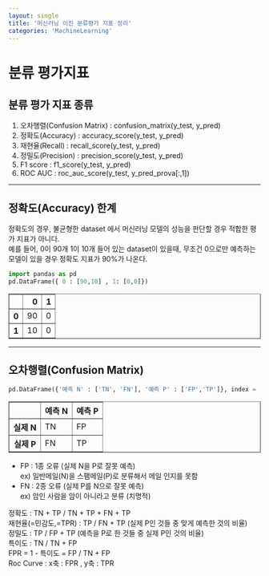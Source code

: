 ```yaml
---
layout: single
title: '머신러닝 이진 분류평가 지표 정리'
categories: 'MachineLearning'
---
```


# 분류 평가지표

## 분류 평가 지표 종류
1. 오차행렬(Confusion Matrix) : confusion_matrix(y_test, y_pred)  
2. 정확도(Accuracy) : accuracy_score(y_test, y_pred)  
3. 재현율(Recall) : recall_score(y_test, y_pred)  
4. 정밀도(Precision) : precision_score(y_test, y_pred)  
5. F1 score : f1_score(y_test, y_pred)  
6. ROC AUC : roc_auc_score(y_test, y_pred_prova[:,1])

---
## 정확도(Accuracy) 한계
정확도의 경우, 불균형한 dataset 에서 머신러닝 모델의 성능을 판단할 경우 적합한 평가 지표가 아니다.  
예를 들어, 0이 90개 1이 10개 들어 있는 dataset이 있을때, 무조건 0으로만 예측하는 모델이 있을 경우 정확도 지표가 90%가 나온다.


```python
import pandas as pd
pd.DataFrame({ 0 : [90,10] , 1: [0,0]})
```




<div>
<style scoped>
    .dataframe tbody tr th:only-of-type {
        vertical-align: middle;
    }

    .dataframe tbody tr th {
        vertical-align: top;
    }

    .dataframe thead th {
        text-align: right;
    }
</style>
<table border="1" class="dataframe">
  <thead>
    <tr style="text-align: right;">
      <th></th>
      <th>0</th>
      <th>1</th>
    </tr>
  </thead>
  <tbody>
    <tr>
      <th>0</th>
      <td>90</td>
      <td>0</td>
    </tr>
    <tr>
      <th>1</th>
      <td>10</td>
      <td>0</td>
    </tr>
  </tbody>
</table>
</div>



---
## 오차행렬(Confusion Matrix)


```python
pd.DataFrame({'예측 N' : ['TN', 'FN'], '예측 P' : ['FP','TP']}, index = ['실제 N','실제 P'])
```




<div>
<style scoped>
    .dataframe tbody tr th:only-of-type {
        vertical-align: middle;
    }

    .dataframe tbody tr th {
        vertical-align: top;
    }

    .dataframe thead th {
        text-align: right;
    }
</style>
<table border="1" class="dataframe">
  <thead>
    <tr style="text-align: right;">
      <th></th>
      <th>예측 N</th>
      <th>예측 P</th>
    </tr>
  </thead>
  <tbody>
    <tr>
      <th>실제 N</th>
      <td>TN</td>
      <td>FP</td>
    </tr>
    <tr>
      <th>실제 P</th>
      <td>FN</td>
      <td>TP</td>
    </tr>
  </tbody>
</table>
</div>



- FP : 1종 오류 (실제 N을 P로 잘못 예측)  
    ex) 일반메일(N)을 스팸메일(P)로 분류해서 메일 인지를 못함
- FN : 2종 오류 (실제 P를 N으로 잘못 예측)  
    ex) 암인 사람을 암이 아니라고 분류 (치명적)

정확도 : TN + TP / TN + TP + FN + TP  
재현율(=민감도,=TPR) : TP / FN + TP (실제 P인 것들 중 맞게 예측한 것의 비율)  
정밀도 : TP / FP + TP (예측을 P로 한 것들 중 실제 P인 것의 비율)  
특이도 : TN / TN + FP  
FPR = 1 - 특이도 = FP / TN + FP   
Roc Curve : x축 : FPR , y축 : TPR  
